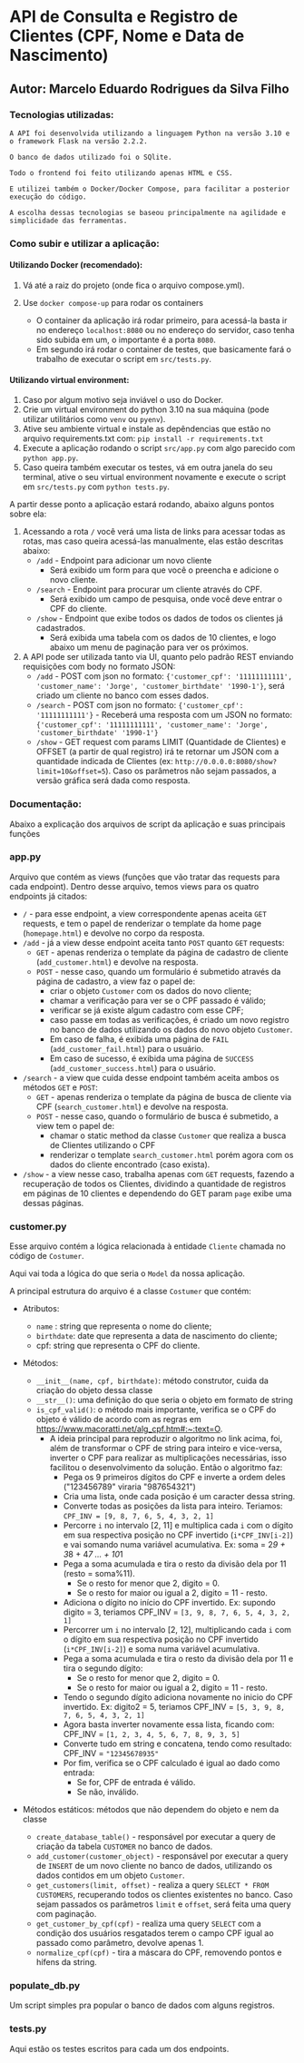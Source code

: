 # API de Consulta e Registro de Clientes (CPF, Nome e Data de Nascimento)

## Autor: Marcelo Eduardo Rodrigues da Silva Filho

### Tecnologias utilizadas: 

    A API foi desenvolvida utilizando a linguagem Python na versão 3.10 e o framework Flask na versão 2.2.2.

    O banco de dados utilizado foi o SQlite.

    Todo o frontend foi feito utilizando apenas HTML e CSS.

    E utilizei também o Docker/Docker Compose, para facilitar a posterior execução do código.

    A escolha dessas tecnologias se baseou principalmente na agilidade e simplicidade das ferramentas.


### Como subir e utilizar a aplicação:

#### Utilizando Docker (recomendado):

1. Vá até a raiz do projeto (onde fica o arquivo compose.yml).
   
2. Use `docker compose-up` para rodar os containers
    - O container da aplicação irá rodar primeiro, para acessá-la basta ir no endereço `localhost:8080` ou no endereço do servidor, caso tenha sido subida em um, o importante é a porta `8080`.
    - Em segundo irá rodar o container de testes, que basicamente fará o trabalho de executar o script em `src/tests.py`.

#### Utilizando virtual environment:
1. Caso por algum motivo seja inviável o uso do Docker.
2. Crie um virtual environment do python 3.10 na sua máquina (pode utilizar utilitários como `venv` ou `pyenv`).
3. Ative seu ambiente virtual e instale as depêndencias que estão no arquivo requirements.txt com: `pip install -r requirements.txt`
4. Execute a aplicação rodando o script `src/app.py` com algo parecido com `python app.py`.
5. Caso queira também executar os testes, vá em outra janela do seu terminal, ative o seu virtual environment novamente e execute o script em `src/tests.py` com `python tests.py`.

A partir desse ponto a aplicação estará rodando, abaixo alguns pontos sobre ela:

1. Acessando a rota `/` você verá uma lista de links para acessar todas as rotas, mas caso queira acessá-las manualmente, elas estão descritas abaixo:
    - `/add` - Endpoint para adicionar um novo cliente
      - Será exibido um form para que você o preencha e adicione o novo cliente.
    - `/search` - Endpoint para procurar um cliente através do CPF.
      - Será exibido um campo de pesquisa, onde você deve entrar o CPF do cliente.
    - `/show` - Endpoint que exibe todos os dados de todos os   clientes já cadastrados.
      - Será exibida uma tabela com os dados de 10 clientes, e logo abaixo um menu de paginação para ver os próximos.
2. A API pode ser utilizada tanto via UI, quanto pelo padrão REST enviando requisições com body no formato JSON:
    - `/add` - POST com json no formato: `{'customer_cpf': '11111111111', 'customer_name': 'Jorge', 'customer_birthdate' '1990-1'}`, será criado um cliente no banco com esses dados.
    - `/search` - POST com json no formato: `{'customer_cpf': '11111111111'}` - Receberá uma resposta com um JSON no formato: `{'customer_cpf': '11111111111', 'customer_name': 'Jorge', 'customer_birthdate' '1990-1'}`
    - `/show` - GET request com params LIMIT (Quantidade de Clientes) e OFFSET (a partir de qual registro) irá te retornar um JSON com a quantidade indicada de Clientes (ex: `http://0.0.0.0:8080/show?limit=10&offset=5`). Caso os parâmetros não sejam passados, a versão gráfica será dada como resposta.


### Documentação:

Abaixo a explicação dos arquivos de script da aplicação e suas principais funções

### app.py

Arquivo que contém as views (funções que vão tratar das requests para cada endpoint).
Dentro desse arquivo, temos views para os quatro endpoints já citados:
   - `/` - para esse endpoint, a view correspondente apenas aceita `GET` requests, e tem o papel de renderizar o template da home page (`homepage.html`) e devolve no corpo da resposta.
   - `/add` - já a view desse endpoint aceita tanto `POST` quanto `GET` requests:
     - `GET` - apenas renderiza o template da página de cadastro de cliente (`add_customer.html`) e devolve na resposta.
     - `POST` - nesse caso, quando um formulário é submetido através da página de cadastro, a view faz o papel de: 
       - criar o objeto `Customer` com os dados do novo cliente;
       - chamar a verificação para ver se o CPF passado é válido;
       - verificar se já existe algum cadastro com esse CPF;
       - caso passe em todas as verificações, é criado um novo registro no banco de dados utilizando os dados do novo objeto `Customer`.
       - Em caso de falha, é exibida uma página de `FAIL` (`add_customer_fail.html`) para o usuário.
       - Em caso de sucesso, é exibida uma página de `SUCCESS` (`add_customer_success.html`) para o usuário.
   - `/search` - a view que cuida desse endpoint também aceita ambos os métodos `GET` e `POST`:
     - `GET` - apenas renderiza o template da página de busca de cliente via CPF (`search_customer.html`) e devolve na resposta.
     - `POST` - nesse caso, quando o formulário de busca é submetido, a view tem o papel de:
       - chamar o static method da classe `Customer` que realiza a busca de Clientes utilizando o CPF
       - renderizar o template `search_customer.html` porém agora com os dados do cliente encontrado (caso exista). 
   - `/show` - a view nesse caso, trabalha apenas com `GET` requests, fazendo a recuperação de todos os Clientes, dividindo a quantidade de registros em páginas de 10 clientes e dependendo do GET param `page` exibe uma dessas páginas.

### customer.py

Esse arquivo contém a lógica relacionada à entidade `Cliente` chamada no código de `Costumer`.

Aqui vai toda a lógica do que seria o `Model` da nossa aplicação.

A principal estrutura do arquivo é a classe `Costumer` que contém:

  - Atributos:
    - `name` : string que representa o nome do cliente;
    - `birthdate`: date que representa a data de nascimento do cliente;
    - cpf: string que representa o CPF do cliente.
  - Métodos:
    - `__init__(name, cpf, birthdate)`: método construtor, cuida da criação do objeto dessa classe
    - `__str__()`: uma definição do que seria o objeto em formato de string
    - `is_cpf_valid()`: o método mais importante, verifica se o CPF do objeto é válido de acordo com as regras em https://www.macoratti.net/alg_cpf.htm#:~:text=O.
      - A ideia principal para reproduzir o algoritmo no link acima, foi, além de transformar o CPF de string para inteiro e vice-versa, inverter o CPF para realizar as multiplicações necessárias, isso facilitou o desenvolvimento da solução. Então o algoritmo faz:
        - Pega os 9 primeiros dígitos do CPF e inverte a ordem deles ("123456789" viraria "987654321")
        - Cria uma lista, onde cada posição é um caracter dessa string.
        - Converte todas as posições da lista para inteiro. Teriamos: `CPF_INV = [9, 8, 7, 6, 5, 4, 3, 2, 1]`
        - Percorre `i` no intervalo [2, 11] e multiplica cada `i` com o dígito em sua respectiva posição no CPF invertido (`i*CPF_INV[i-2]`) e vai somando numa variável acumulativa. Ex: soma = 2*9 + 3*8 + 4*7 ... + 10*1
        - Pega a soma acumulada e tira o resto da divisão dela por 11 (resto = soma%11).
          - Se o resto for menor que 2, digito = 0.
          - Se o resto for maior ou igual a 2, digito = 11 - resto.
        - Adiciona o dígito no início do CPF invertido. Ex: supondo digito = 3, teriamos CPF_INV = `[3, 9, 8, 7, 6, 5, 4, 3, 2, 1]`
        - Percorrer um `i` no intervalo [2, 12], multiplicando cada `i` com o dígito em sua respectiva posição no CPF invertido (`i*CPF_INV[i-2]`) e soma numa variável acumulativa.
        - Pega a soma acumulada e tira o resto da divisão dela por 11 e tira o segundo dígito:
          - Se o resto for menor que 2, digito = 0.
          - Se o resto for maior ou igual a 2, digito = 11 - resto.
        - Tendo o segundo dígito adiciona novamente no inicio do CPF invertido. Ex: digito2 = 5, teriamos CPF_INV = `[5, 3, 9, 8, 7, 6, 5, 4, 3, 2, 1]`
        - Agora basta inverter novamente essa lista, ficando com: CPF_INV = `[1, 2, 3, 4, 5, 6, 7, 8, 9, 3, 5]`
        - Converte tudo em string e concatena, tendo como resultado: CPF_INV = `"12345678935"`
        - Por fim, verifica se o CPF calculado é igual ao dado como entrada:
          - Se for, CPF de entrada é válido.
          - Se não, inválido.
  

  - Métodos estáticos: métodos que não dependem do objeto e nem da classe
    - `create_database_table()` - responsável por executar a query de criação da tabela `CUSTOMER` no banco de dados.
    - `add_customer(customer_object)` - responsável por executar a query de `INSERT` de um novo cliente no banco de dados, utilizando os dados contidos em um objeto `Customer`.
    - `get_customers(limit, offset)` - realiza a query `SELECT * FROM CUSTOMERS`, recuperando todos os clientes existentes no banco. Caso sejam passados os parâmetros `limit` e `offset`, será feita uma query com paginação.
    - `get_customer_by_cpf(cpf)` - realiza uma query `SELECT` com a condição dos usuários resgatados terem o campo CPF igual ao passado como parâmetro, devolve apenas 1.
    - `normalize_cpf(cpf)` - tira a máscara do CPF, removendo pontos e hífens da string.

### populate_db.py

Um script simples pra popular o banco de dados com alguns registros.

### tests.py 

Aqui estão os testes escritos para cada um dos endpoints.